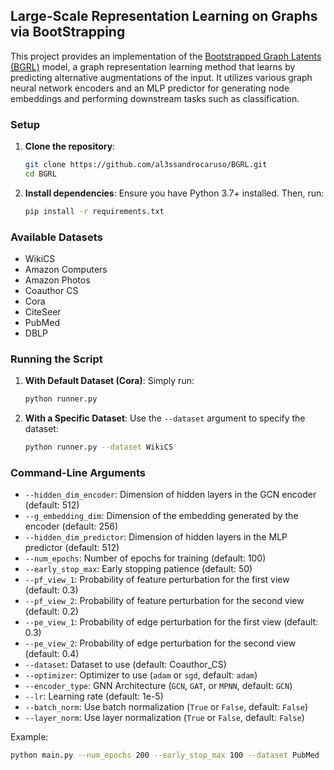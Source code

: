 ## Large-Scale Representation Learning on Graphs via BootStrapping

This project provides an implementation of the [Bootstrapped Graph Latents (BGRL)](https://arxiv.org/pdf/2102.06514) model, a graph representation learning method that learns by predicting alternative augmentations of the input. It utilizes various graph neural network encoders and an MLP predictor for generating node embeddings and performing downstream tasks such as classification.
### Setup

1. **Clone the repository**:
    ```sh
    git clone https://github.com/al3ssandrocaruso/BGRL.git
    cd BGRL
    ```

2. **Install dependencies**:
    Ensure you have Python 3.7+ installed. Then, run:
    ```sh
    pip install -r requirements.txt
    ```

### Available Datasets

- WikiCS
- Amazon Computers
- Amazon Photos
- Coauthor CS
- Cora
- CiteSeer
- PubMed
- DBLP

### Running the Script

1. **With Default Dataset (Cora)**:
    Simply run:
    ```sh
    python runner.py
    ```

2. **With a Specific Dataset**:
    Use the `--dataset` argument to specify the dataset:
    ```sh
    python runner.py --dataset WikiCS
    ```

### Command-Line Arguments

- `--hidden_dim_encoder`: Dimension of hidden layers in the GCN encoder (default: 512)
- `--g_embedding_dim`: Dimension of the embedding generated by the encoder (default: 256)
- `--hidden_dim_predictor`: Dimension of hidden layers in the MLP predictor (default: 512)
- `--num_epochs`: Number of epochs for training (default: 100)
- `--early_stop_max`: Early stopping patience (default: 50)
- `--pf_view_1`: Probability of feature perturbation for the first view (default: 0.3)
- `--pf_view_2`: Probability of feature perturbation for the second view (default: 0.2)
- `--pe_view_1`: Probability of edge perturbation for the first view (default: 0.3)
- `--pe_view_2`: Probability of edge perturbation for the second view (default: 0.4)
- `--dataset`: Dataset to use (default: Coauthor_CS)
- `--optimizer`: Optimizer to use (`adam` or `sgd`, default: `adam`)
- `--encoder_type`: GNN Architecture (`GCN`, `GAT`, or `MPNN`, default: `GCN`)
- `--lr`: Learning rate (default: 1e-5)
- `--batch_norm`: Use batch normalization (`True` or `False`, default: `False`)
- `--layer_norm`: Use layer normalization (`True` or `False`, default: `False`)

Example:
```sh
python main.py --num_epochs 200 --early_stop_max 100 --dataset PubMed
